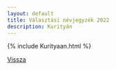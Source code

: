 ```yaml
---
layout: default
title: Választási névjegyzék 2022
description: Kurityán
---
```


{% include Kurityaan.html %}

[Vissza](./)